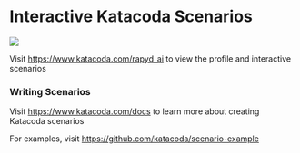 # Interactive Katacoda Scenarios

[![](http://shields.katacoda.com/katacoda/rapyd_ai/count.svg)](https://www.katacoda.com/rapyd_ai "Get your profile on Katacoda.com")

Visit https://www.katacoda.com/rapyd_ai to view the profile and interactive scenarios

### Writing Scenarios
Visit https://www.katacoda.com/docs to learn more about creating Katacoda scenarios

For examples, visit https://github.com/katacoda/scenario-example
